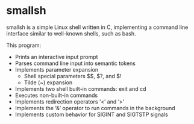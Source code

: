 # smallsh

smallsh is a simple Linux shell written in C, implementing a command line interface similar to well-known shells, such as bash. 

This program:

- Prints an interactive input prompt
- Parses command line input into semantic tokens
- Implements parameter expansion
  - Shell special parameters $$, $?, and $!
  - Tilde (~) expansion
- Implements two shell built-in commands: exit and cd
- Executes non-built-in commands
- Implements redirection operators ‘<’ and ‘>’
- Implements the ‘&’ operator to run commands in the background
- Implements custom behavior for SIGINT and SIGTSTP signals
